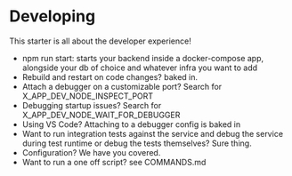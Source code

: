 # Developing
This starter is all about the developer experience!
 - npm run start: starts your backend inside a docker-compose app, alongside your db of choice and whatever infra you want to add
 - Rebuild and restart on code changes? baked in.
 - Attach a debugger on a customizable port? Search for X_APP_DEV_NODE_INSPECT_PORT
 - Debugging startup issues? Search for X_APP_DEV_NODE_WAIT_FOR_DEBUGGER
 - Using VS Code? Attaching to a debugger config is baked in
 - Want to run integration tests against the service and debug the service during test runtime or debug the tests themselves? Sure thing.
 - Configuration? We have you covered.
 - Want to run a one off script? see COMMANDS.md